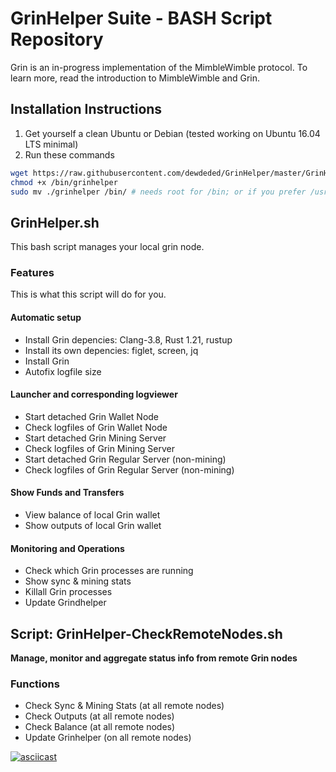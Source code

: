 # GrinHelper Suite - BASH Script Repository
Grin is an in-progress implementation of the MimbleWimble protocol. To learn more, read the introduction to MimbleWimble and Grin.


## Installation Instructions

1. Get yourself a clean Ubuntu or Debian (tested working on Ubuntu 16.04 LTS minimal)
2. Run these commands

```bash
wget https://raw.githubusercontent.com/dewdeded/GrinHelper/master/GrinHelper.sh -O ./grinhelper
chmod +x /bin/grinhelper
sudo mv ./grinhelper /bin/ # needs root for /bin; or if you prefer /usr/bin or ~/bin/ perhaps
```

## GrinHelper.sh

This bash script manages your local grin node.

### Features

This is what this script will do for you.

#### Automatic setup

- Install Grin depencies: Clang-3.8, Rust 1.21, rustup
- Install its own depencies: figlet, screen, jq
- Install Grin
- Autofix logfile size

#### Launcher and corresponding logviewer

- Start detached Grin Wallet Node
- Check logfiles of Grin Wallet Node
- Start detached Grin Mining Server
- Check logfiles of Grin Mining Server
- Start detached Grin Regular Server (non-mining)
- Check logfiles of Grin Regular Server (non-mining)

#### Show Funds and Transfers

- View balance of local Grin wallet
- Show outputs of local Grin wallet

#### Monitoring and Operations

- Check which Grin processes are running
- Show sync & mining stats
- Killall Grin processes
- Update Grindhelper

## Script: GrinHelper-CheckRemoteNodes.sh
**Manage, monitor and aggregate status info from remote Grin nodes**

### Functions

- Check Sync & Mining Stats (at all remote nodes)
- Check Outputs (at all remote nodes)
- Check Balance (at all remote nodes)
- Update Grinhelper (on all remote nodes)

[![asciicast](https://asciinema.org/a/tNSrjbW66g8ph043lKT7jxqdE.png)](https://asciinema.org/a/tNSrjbW66g8ph043lKT7jxqdE)
